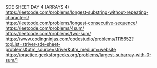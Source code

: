 SDE SHEET DAY 4 (ARRAYS 4)
<br>
https://leetcode.com/problems/longest-substring-without-repeating-characters/
<br>
https://leetcode.com/problems/longest-consecutive-sequence/
<br>
https://leetcode.com/problems/4sum/
<br>
https://leetcode.com/problems/two-sum/
<br>
https://www.codingninjas.com/codestudio/problems/1115652?topList=striver-sde-sheet-problems&utm_source=striver&utm_medium=website
<br>
https://practice.geeksforgeeks.org/problems/largest-subarray-with-0-sum/1
<br>